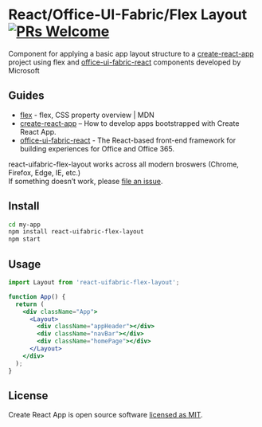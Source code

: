# React/Office-UI-Fabric/Flex Layout [![PRs Welcome](https://img.shields.io/badge/PRs-welcome-green.svg)](https://github.com/matthewvilhauer/react-uifabric-flex-layout/compare)
Component for applying a basic app layout structure to a [create-react-app](https://facebook.github.io/create-react-app/) project using flex and [office-ui-fabric-react](https://github.com/OfficeDev/office-ui-fabric-react) components developed by Microsoft

## Guides

- [flex](https://developer.mozilla.org/en-US/docs/Web/CSS/flex) - flex, CSS property overview | MDN
- [create-react-app](https://create-react-app.dev/) – How to develop apps bootstrapped with Create React App.
- [office-ui-fabric-react](https://developer.microsoft.com/en-us/fabric) - The React-based front-end framework for building experiences for Office and Office 365.

react-uifabric-flex-layout works across all modern broswers (Chrome, Firefox, Edge, IE, etc.)<br>
If something doesn’t work, please [file an issue](https://github.com/matthewvilhauer/react-uifabric-flex-layout/issues/new).<br>

## Install

```sh
cd my-app
npm install react-uifabric-flex-layout
npm start
```
## Usage

```jsx
import Layout from 'react-uifabric-flex-layout';

function App() {
  return (
    <div className="App">
      <Layout>
        <div className="appHeader"></div>
        <div className="navBar"></div>
        <div className="homePage"></div>
      </Layout>
    </div>
  );
}
```

## License

Create React App is open source software [licensed as MIT](https://github.com/facebook/create-react-app/blob/master/LICENSE).
